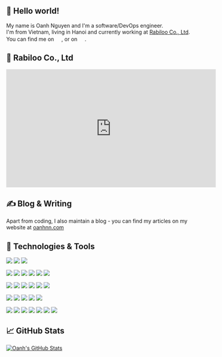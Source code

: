 ## 👀 Hello world!

My name is Oanh Nguyen and I'm a software/DevOps engineer.   
I'm from Vietnam, living in Hanoi and currently working at [Rabiloo Co., Ltd](https://rabiloo.com/en).   
You can find me on <a href="https://github.com/oanhnn"><img src="https://simpleicons.org/icons/github.svg" height="16" /></a>, or on <a href="https://twitter.com/oanhnn"><img src="https://simpleicons.org/icons/twitter.svg" height="16" /></a>.

## 🏢 Rabiloo Co., Ltd

<iframe width="560" height="315" src="https://www.youtube.com/embed/o6SUvzK_m5I?controls=0" title="YouTube video player" frameborder="0" allow="accelerometer; autoplay; clipboard-write; encrypted-media; gyroscope; picture-in-picture" allowfullscreen></iframe>

## ✍ Blog & Writing

Apart from coding, I also maintain a blog - you can find my articles on my website at [oanhnn.com](https://oanhnn.com)

## 🔧 Technologies & Tools

![](https://img.shields.io/badge/OS-Linux-informational?style=flat&logo=linux&logoColor=white&labelColor=2f2625)
![](https://img.shields.io/badge/Editor-VSCode-informational?style=flat&logo=visual-studio-code&logoColor=white&labelColor=2f2625)
![](https://img.shields.io/badge/Shell-Bash-informational?style=flat&logo=gnu-bash&logoColor=white&labelColor=2f2625)

![](https://img.shields.io/badge/Code-PHP-informational?style=flat&logo=php&logoColor=white&labelColor=2f2625)
![](https://img.shields.io/badge/Code-Python-informational?style=flat&logo=python&logoColor=white&labelColor=2f2625)
![](https://img.shields.io/badge/Code-Typescript-informational?style=flat&logo=typescript&logoColor=white&labelColor=2f2625)
![](https://img.shields.io/badge/Code-JavaScript-informational?style=flat&logo=javascript&logoColor=white&labelColor=2f2625)
![](https://img.shields.io/badge/Code-Golang-informational?style=flat&logo=go&logoColor=white&labelColor=2f2625)
![](https://img.shields.io/badge/Code-Vue-informational?style=flat&logo=vue.js&logoColor=white&labelColor=2f2625)

![](https://img.shields.io/badge/Tools-Git-informational?style=flat&logo=git&logoColor=white&labelColor=2f2625)
![](https://img.shields.io/badge/Tools-Vagrant-informational?style=flat&logo=vagrant&logoColor=white&labelColor=2f2625)
![](https://img.shields.io/badge/Tools-Docker-informational?style=flat&logo=docker&logoColor=white&labelColor=2f2625)
![](https://img.shields.io/badge/Tools-Kubernetes-informational?style=flat&logo=kubernetes&logoColor=white&labelColor=2f2625)
![](https://img.shields.io/badge/Tools-Terraform-informational?style=flat&logo=terraform&logoColor=white&labelColor=2f2625)
![](https://img.shields.io/badge/Tools-Microsoft_Terminal-informational?style=flat&logo=microsoftterminal&logoColor=white&labelColor=2f2625)

![](https://img.shields.io/badge/Cloud-AWS-informational?style=flat&logo=amazon-aws&logoColor=white&labelColor=2f2625)
![](https://img.shields.io/badge/Cloud-GCP-informational?style=flat&logo=google-cloud&logoColor=white&labelColor=2f2625)
![](https://img.shields.io/badge/Cloud-Azure-informational?style=flat&logo=microsoft-azure&logoColor=white&labelColor=2f2625)
![](https://img.shields.io/badge/Cloud-Linode-informational?style=flat&logo=linode&logoColor=white&labelColor=2f2625)
![](https://img.shields.io/badge/Cloud-Digital_Ocean-informational?style=flat&logo=digitalocean&logoColor=white&labelColor=2f2625)

![](https://img.shields.io/badge/Stack-Laravel-informational?style=flat&logo=laravel&logoColor=white&labelColor=2f2625)
![](https://img.shields.io/badge/Stack-CakePHP-informational?style=flat&logo=cakephp&logoColor=white&labelColor=2f2625)
![](https://img.shields.io/badge/Stack-MoleculerJS-informational?style=flat&logo=moleculer&logoColor=white&labelColor=2f2625)
![](https://img.shields.io/badge/Stack-Express-informational?style=flat&logo=express&logoColor=white&labelColor=2f2625)
![](https://img.shields.io/badge/Stack-FastAPI-informational?style=flat&logo=fastapi&logoColor=white&labelColor=2f2625)
![](https://img.shields.io/badge/Stack-NuxtJS-informational?style=flat&logo=nuxt.js&logoColor=white&labelColor=2f2625)
![](https://img.shields.io/badge/Stack-TailwindCSS-informational?style=flat&logo=tailwind-css&logoColor=white&labelColor=2f2625)


## 📈 GitHub Stats

<a href="https://github.com/oanhnn/oanhnn">
  <img align="center" src="https://github-readme-stats.vercel.app/api?username=oanhnn&show_icons=true&line_height=32&count_private=true&title_color=ffffff&text_color=c9cacc&icon_color=2bbc8a&bg_color=1d1f21" alt="Oanh's GitHub Stats" />
</a>    
